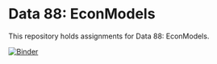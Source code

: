 # Data 88: EconModels

This repository holds assignments for Data 88: EconModels.

[![Binder](https://mybinder.org/badge_logo.svg)](https://mybinder.org/v2/gh/ds-connectors/DATA-88-EconModels/master)
